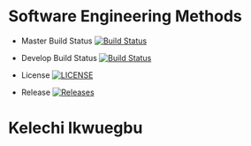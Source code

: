# Software Engineering Methods 

- Master Build Status [![Build Status](https://travis-ci.com/apriladaugo/sem.svg?branch=master)](https://travis-ci.com/apriladaugo/sem)

- Develop Build Status [![Build Status](https://travis-ci.org/apriladaugo/sem.svg?branch=develop)](https://travis-ci.org/apriladaugo/sem)

- License [![LICENSE](https://img.shields.io/github/license/apriladaugo/sem.svg?style=flat-square)](https://github.com/apriladaugo/sem/blob/master/LICENSE)

- Release [![Releases](https://img.shields.io/github/release/apriladaugo/sem/all.svg?style=flat-square)](https://github.com/apriladaugo/sem/releases)


# Kelechi Ikwuegbu

